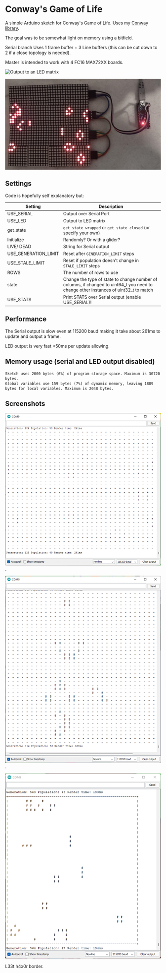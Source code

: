 # Conway's Game of Life

A simple Arduino sketch for Conway's Game of Life. Uses my [Conway library](https://github.com/ali-raheem/conway).

The goal was to be somewhat light on memory using a bitfield.

Serial branch Uses 1 frame buffer + 3 Line buffers (this can be cut down to 2 if a close topology is needed).

Master is intended to work with 4 FC16 MAX72XX boards.

![Output to an LED matrix](LED-32x32.gif)

![Output to an LED matrix](LED-32x32.jpg)

## Settings

Code is hopefully self explanatory but:

| Setting      | Description |
| ----------- | ----------- |
| USE_SERIAL      | Output over Serial Port      |
| USE_LED   | Output to LED matrix        |
| get_state | `get_state_wrapped` or `get_state_closed` (or specify your own) |
| Initialize | Randomly? Or with a glider? |
| LIVE/ DEAD | String for Serial output |
| USE_GENERATION_LIMIT | Reset after `GENERATION_LIMIT` steps |
| USE_STALE_LIMIT | Reset if population doesn't change in `STALE_LIMIT` steps |
| ROWS | The number of rows to use |
| state | Change the type of state to change number of columns, if changed to uint64_t you need to change other instances of uint32_t to match |
| USE_STATS | Print STATS over Serial output (enable USE_SERIAL)! |

## Performance

The Serial output is slow even at 115200 baud making it take about 261ms to update and output a frame.

LED output is very fast <50ms per update allowing.

## Memory usage (serial and LED output disabled)

```
Sketch uses 2000 bytes (6%) of program storage space. Maximum is 30720 bytes.
Global variables use 159 bytes (7%) of dynamic memory, leaving 1889 bytes for local variables. Maximum is 2048 bytes.
```


## Screenshots
![Screenshot of the sketch running with serial output](screenshot.png).

![A Gosper gun](screenshot_gosper.png).

![Simple border](screenshot-border.png)

L33t h4x0r border.